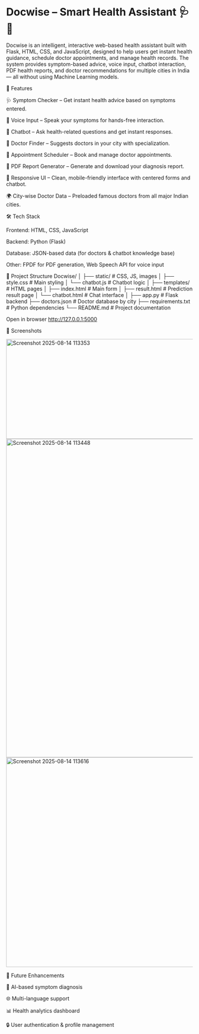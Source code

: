
# Docwise – Smart Health Assistant 🩺🤖
Docwise is an intelligent, interactive web-based health assistant built with Flask, HTML, CSS, and JavaScript, designed to help users get instant health guidance, schedule doctor appointments, and manage health records.
The system provides symptom-based advice, voice input, chatbot interaction, PDF health reports, and doctor recommendations for multiple cities in India — all without using Machine Learning models.

🚀 Features

🩺 Symptom Checker – Get instant health advice based on symptoms entered.

🎤 Voice Input – Speak your symptoms for hands-free interaction.

💬 Chatbot – Ask health-related questions and get instant responses.

🏥 Doctor Finder – Suggests doctors in your city with specialization.

📅 Appointment Scheduler – Book and manage doctor appointments.

📄 PDF Report Generator – Generate and download your diagnosis report.

🎨 Responsive UI – Clean, mobile-friendly interface with centered forms and chatbot.

🌍 City-wise Doctor Data – Preloaded famous doctors from all major Indian cities.

🛠️ Tech Stack

Frontend: HTML, CSS, JavaScript

Backend: Python (Flask)

Database: JSON-based data (for doctors & chatbot knowledge base)

Other: FPDF for PDF generation, Web Speech API for voice input

📂 Project Structure
Docwise/
│
├── static/                 # CSS, JS, images
│   ├── style.css           # Main styling
│   └── chatbot.js          # Chatbot logic
│
├── templates/              # HTML pages
│   ├── index.html          # Main form
│   ├── result.html         # Prediction result page
│   └── chatbot.html        # Chat interface
│
├── app.py                  # Flask backend
├── doctors.json            # Doctor database by city
├── requirements.txt        # Python dependencies
└── README.md               # Project documentation


Open in browser
http://127.0.0.1:5000

📸 Screenshots

<img width="600" height="269" alt="Screenshot 2025-08-14 113353" src="https://github.com/user-attachments/assets/08c1785a-f034-4003-b11f-01a9c94d71c6" />


<img width="968" height="858" alt="Screenshot 2025-08-14 113448" src="https://github.com/user-attachments/assets/e839397e-72ae-4031-94cb-e0e5bfcf21a7" />

<img width="1226" height="565" alt="Screenshot 2025-08-14 113616" src="https://github.com/user-attachments/assets/c06764ff-2370-4c2d-9063-c75d12990553" />


📅 Future Enhancements

🧠 AI-based symptom diagnosis

🌐 Multi-language support

📊 Health analytics dashboard

🔒 User authentication & profile management
